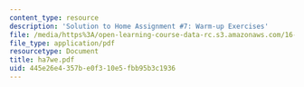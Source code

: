```yaml
---
content_type: resource
description: 'Solution to Home Assignment #7: Warm-up Exercises'
file: /media/https%3A/open-learning-course-data-rc.s3.amazonaws.com/16-20-structural-mechanics-fall-2002/445e26e4357be0f310e5fbb95b3c1936_ha7we.pdf
file_type: application/pdf
resourcetype: Document
title: ha7we.pdf
uid: 445e26e4-357b-e0f3-10e5-fbb95b3c1936
---
```

